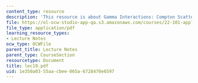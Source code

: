 ```yaml
---
content_type: resource
description: 'This resource is about Gamma Interactions: Compton Scattering.'
file: https://ol-ocw-studio-app-qa.s3.amazonaws.com/courses/22-101-applied-nuclear-physics-fall-2006/1e350a0355aacbee065a6728470e6597_lec19.pdf
file_type: application/pdf
learning_resource_types:
- Lecture Notes
ocw_type: OCWFile
parent_title: Lecture Notes
parent_type: CourseSection
resourcetype: Document
title: lec19.pdf
uid: 1e350a03-55aa-cbee-065a-6728470e6597
---
```

